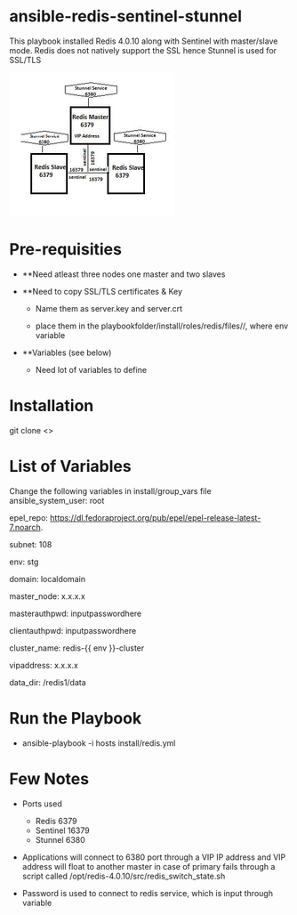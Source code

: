 # ansible-redis-sentinel-stunnel
This playbook installed Redis 4.0.10 along with Sentinel with master/slave mode. Redis does not natively support the SSL hence Stunnel is used for SSL/TLS 


![alt text](https://github.com/geeksinsights/ansible-redis-sentinel-stunnel/blob/master/redis-sentinel-stunnel.JPG)


# Pre-requisities

  - **Need atleast three nodes one master and two slaves


  - **Need to copy SSL/TLS certificates & Key
  
    - Name them as server.key and server.crt
    
    - place them in the playbookfolder/install/roles/redis/files/<env>/, where env variable
  
  - **Variables (see below)
  
    - Need lot of variables to define 

# Installation

  git clone <>

# **List of Variables**

Change the following variables in install/group_vars file
  ansible_system_user: root
  
  epel_repo: https://dl.fedoraproject.org/pub/epel/epel-release-latest-7.noarch.
  
  subnet: 108
  
  env: stg
  
  domain: localdomain
  
  master_node: x.x.x.x
  
  masterauthpwd: inputpasswordhere 
  
  clientauthpwd: inputpasswordhere 
  
  cluster_name: redis-{{ env }}-cluster 
  
  vipaddress: x.x.x.x
  
  data_dir: /redis1/data
  

# Run the Playbook
  - ansible-playbook -i hosts install/redis.yml
  
# Few Notes
- Ports used
  
  - Redis 6379
  - Sentinel 16379
  - Stunnel 6380

- Applications will connect to 6380 port through a VIP IP address and VIP address will float to another master in case of primary fails through a script called /opt/redis-4.0.10/src/redis_switch_state.sh

- Password is used to connect to redis service, which is input through variable
